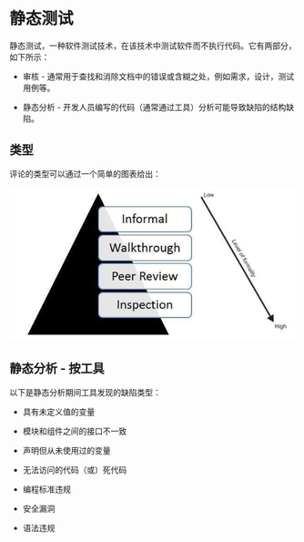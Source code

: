 # 静态测试

静态测试，一种软件测试技术，在该技术中测试软件而不执行代码。它有两部分，如下所示：

* 审核 - 通常用于查找和消除文档中的错误或含糊之处，例如需求，设计，测试用例等。

* 静态分析 - 开发人员编写的代码（通常通过工具）分析可能导致缺陷的结构缺陷。

## 类型

评论的类型可以通过一个简单的图表给出：

![测试生命周期中的静态测试](../screenshot/2019-05-30-16-30-55.png)

## 静态分析 - 按工具

以下是静态分析期间工具发现的缺陷类型：

* 具有未定义值的变量

* 模块和组件之间的接口不一致

* 声明但从未使用过的变量

* 无法访问的代码（或）死代码

* 编程标准违规

* 安全漏洞

* 语法违规
